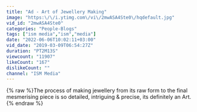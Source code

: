 ```yaml
---
title: "Ad - Art of Jewellery Making"
image: "https:\/\/i.ytimg.com\/vi\/2mwASA4Ste0\/hqdefault.jpg"
vid_id: "2mwASA4Ste0"
categories: "People-Blogs"
tags: ["ism media","ism","media"]
date: "2022-06-06T10:02:11+03:00"
vid_date: "2019-03-09T06:54:27Z"
duration: "PT2M13S"
viewcount: "11907"
likeCount: "167"
dislikeCount: ""
channel: "ISM Media"
---
```

{% raw %}The process of making jewellery from its raw form to the final mesmerising piece is so detailed, intriguing &amp; precise, its definitely an Art.{% endraw %}
